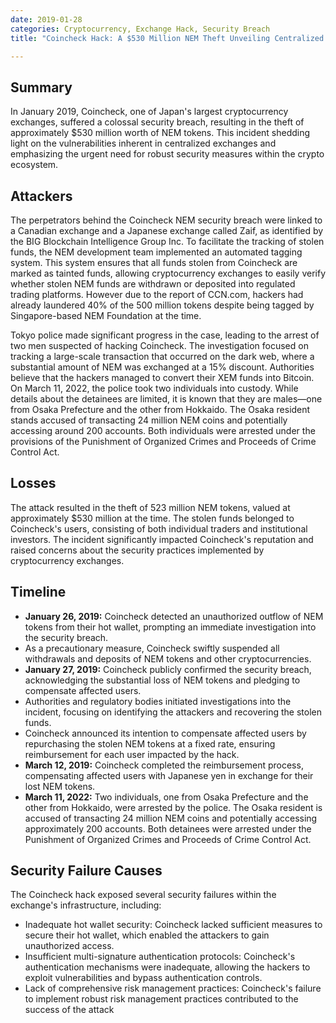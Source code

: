 ```yaml
---
date: 2019-01-28
categories: Cryptocurrency, Exchange Hack, Security Breach
title: "Coincheck Hack: A $530 Million NEM Theft Unveiling Centralized Exchange Vulnerabilities"

---
```


## Summary

In January 2019, Coincheck, one of Japan's largest cryptocurrency exchanges, suffered a colossal security breach, resulting in the theft of approximately $530 million worth of NEM tokens. This incident shedding light on the vulnerabilities inherent in centralized exchanges and emphasizing the urgent need for robust security measures within the crypto ecosystem.

## Attackers

The perpetrators behind the Coincheck NEM security breach were linked to a Canadian exchange and a Japanese exchange called Zaif, as identified by the BIG Blockchain Intelligence Group Inc. To facilitate the tracking of stolen funds, the NEM development team implemented an automated tagging system. This system ensures that all funds stolen from Coincheck are marked as tainted funds, allowing cryptocurrency exchanges to easily verify whether stolen NEM funds are withdrawn or deposited into regulated trading platforms. However due to the report of CCN.com, hackers had already laundered 40% of the 500 million tokens despite being tagged by Singapore-based NEM Foundation at the time.

Tokyo police made significant progress in the case, leading to the arrest of two men suspected of hacking Coincheck. The investigation focused on tracking a large-scale transaction that occurred on the dark web, where a substantial amount of NEM was exchanged at a 15% discount. Authorities believe that the hackers managed to convert their XEM funds into Bitcoin. On March 11, 2022, the police took two individuals into custody. While details about the detainees are limited, it is known that they are males—one from Osaka Prefecture and the other from Hokkaido. The Osaka resident stands accused of transacting 24 million NEM coins and potentially accessing around 200 accounts. Both individuals were arrested under the provisions of the Punishment of Organized Crimes and Proceeds of Crime Control Act.

## Losses

The attack resulted in the theft of 523 million NEM tokens, valued at approximately $530 million at the time. The stolen funds belonged to Coincheck's users, consisting of both individual traders and institutional investors. The incident significantly impacted Coincheck's reputation and raised concerns about the security practices implemented by cryptocurrency exchanges.

## Timeline

- **January 26, 2019:** Coincheck detected an unauthorized outflow of NEM tokens from their hot wallet, prompting an immediate investigation into the security breach.
- As a precautionary measure, Coincheck swiftly suspended all withdrawals and deposits of NEM tokens and other cryptocurrencies.
- **January 27, 2019:** Coincheck publicly confirmed the security breach, acknowledging the substantial loss of NEM tokens and pledging to compensate affected users.
- Authorities and regulatory bodies initiated investigations into the incident, focusing on identifying the attackers and recovering the stolen funds.
- Coincheck announced its intention to compensate affected users by repurchasing the stolen NEM tokens at a fixed rate, ensuring reimbursement for each user impacted by the hack.
- **March 12, 2019:** Coincheck completed the reimbursement process, compensating affected users with Japanese yen in exchange for their lost NEM tokens.
- **March 11, 2022:** Two individuals, one from Osaka Prefecture and the other from Hokkaido, were arrested by the police. The Osaka resident is accused of transacting 24 million NEM coins and potentially accessing approximately 200 accounts. Both detainees were arrested under the Punishment of Organized Crimes and Proceeds of Crime Control Act.

## Security Failure Causes

The Coincheck hack exposed several security failures within the exchange's infrastructure, including:

- Inadequate hot wallet security: Coincheck lacked sufficient measures to secure their hot wallet, which enabled the attackers to gain unauthorized access.
- Insufficient multi-signature authentication protocols: Coincheck's authentication mechanisms were inadequate, allowing the hackers to exploit vulnerabilities and bypass authentication controls.
- Lack of comprehensive risk management practices: Coincheck's failure to implement robust risk management practices contributed to the success of the attack
